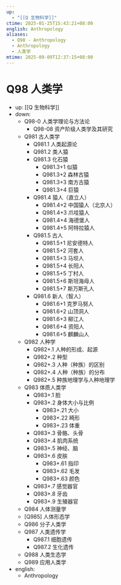 ```yaml
---
up:
  - "[[Q 生物科学]]"
ctime: 2025-01-25T15:43:21+08:00
english: Anthropology
aliases:
  - Q98 - Anthropology
  - Anthropology
  - 人类学
mtime: 2025-09-09T12:37:15+08:00
---
```


# Q98 人类学

- up: [[Q 生物科学]]
- down:
	- Q98-0 人类学理论与方法论
		- Q98-08 资产阶级人类学及其研究
	- Q981 古人类学
		- Q981.1 人类起源论
		- Q981.2 类人猿
		- Q981.3 化石猿
			- Q981.3+1 似猿
			- Q981.3+2 森林古猿
			- Q981.3+3 南方古猿
			- Q981.3+4 巨猿
		- Q981.4 猿人（直立人）
			- Q981.4+2 中国猿人（北京人）
			- Q981.4+3 爪哇猿人
			- Q981.4+4 海德堡人
			- Q981.4+5 阿特拉猿人
		- Q981.5 古人
			- Q981.5+1 尼安德特人
			- Q981.5+2 河套人
			- Q981.5+3 马坝人
			- Q981.5+4 长阳人
			- Q981.5+5 丁村人
			- Q981.5+6 斯坦海母人
			- Q981.5+7 斯万斯孔人
		- Q981.6 新人（智人）
			- Q981.6+1 克罗马努人
			- Q981.6+2 山顶洞人
			- Q981.6+3 柳江人
			- Q981.6+4 资阳人
			- Q981.6+5 麒麟山人
	- Q982 人种学
		- Q982+.1 人种的形成、起源
		- Q982+.2 种型
		- Q982+.3 人种（种族）的区别
		- Q982+.4 人种（种族）的分布
		- Q982+.5 种族地理学与人种地理学
	- Q983 体质人类学
		- Q983+.1 脸
		- Q983+.2 身体大小与比例
			- Q983+.21 大小
			- Q983+.22 畸形
			- Q983+.23 体重
		- Q983+.3 骨骼、头骨
		- Q983+.4 肌肉系统
		- Q983+.5 神经、脑
		- Q983+.6 皮肤
			- Q983+.61 指印
			- Q983+.62 毛发
			- Q983+.63 颜色
		- Q983+.7 感觉器官
		- Q983+.8 牙齿
		- Q983+.9 生殖器官
	- Q984 人体测量学
	- [Q985] 人体形态学
	- Q986 分子人类学
	- Q987 人类遗传学
		- Q987.1 细胞遗传
		- Q987.2 生化遗传
	- Q988 人类生态学
	- Q989 应用人类学
- english:
	- Anthropology
